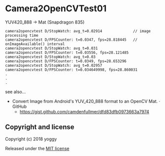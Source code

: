
Camera2OpenCVTest01
====
YUV420_888 → Mat (Snapdragon 835)

    camera2opencvtest D/StopWatch: avg_t=0.02914              // image processing time
    camera2opencvtest D/FPSCounter: t=0.0347, fps=28.818445   // onImageAvailable() interval
    camera2opencvtest D/StopWatch: avg_t=0.031
    camera2opencvtest D/FPSCounter: t=0.03556, fps=28.121485
    camera2opencvtest D/StopWatch: avg_t=0.03
    camera2opencvtest D/FPSCounter: t=0.0349, fps=28.653296
    camera2opencvtest D/StopWatch: avg_t=0.02957
    camera2opencvtest D/FPSCounter: t=0.034649998, fps=28.860031
    .
    .
    .

see also...

  - Convert Image from Android's YUV_420_888 format to an OpenCV Mat. · GitHub
      - https://gist.github.com/camdenfullmer/dfd83dfb0973663a7974

## Copyright and license
Copyright (c) 2018 yoggy

Released under the [MIT license](LICENSE.txt)
